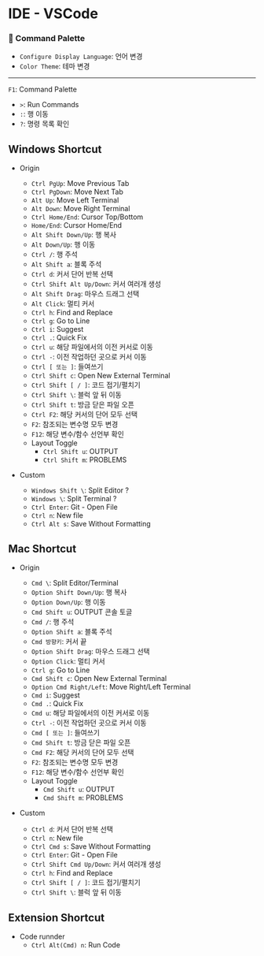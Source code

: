 # IDE - VSCode

### 🦋 Command Palette

- `Configure Display Language`: 언어 변경
- `Color Theme`: 테마 변경

---

`F1`: Command Palette

- `>`: Run Commands
- `:`: 행 이동
- `?`: 명령 목록 확인

## Windows Shortcut

- Origin

  - `Ctrl PgUp`: Move Previous Tab
  - `Ctrl PgDown`: Move Next Tab
  - `Alt Up`: Move Left Terminal
  - `Alt Down`: Move Right Terminal
  - `Ctrl Home/End`: Cursor Top/Bottom
  - `Home/End`: Cursor Home/End
  - `Alt Shift Down/Up`: 행 복사
  - `Alt Down/Up`: 행 이동
  - `Ctrl /`: 행 주석
  - `Alt Shift a`: 블록 주석
  - `Ctrl d`: 커서 단어 반복 선택
  - `Ctrl Shift Alt Up/Down`: 커서 여러개 생성
  - `Alt Shift Drag`: 마우스 드래그 선택
  - `Alt Click`: 멀티 커서
  - `Ctrl h`: Find and Replace
  - `Ctrl g`: Go to Line
  - `Ctrl i`: Suggest
  - `Ctrl .`: Quick Fix
  - `Ctrl u`: 해당 파일에서의 이전 커서로 이동
  - `Ctrl -`: 이전 작업하던 곳으로 커서 이동
  - `Ctrl [ 또는 ]`: 들여쓰기
  - `Ctrl Shift c`: Open New External Terminal
  - `Ctrl Shift [ / ]`: 코드 접기/펼치기
  - `Ctrl Shift \`: 블럭 앞 뒤 이동
  - `Ctrl Shift t`: 방금 닫은 파일 오픈
  - `Ctrl F2`: 해당 커서의 단어 모두 선택
  - `F2`: 참조되는 변수명 모두 변경
  - `F12`: 해당 변수/함수 선언부 확인
  - Layout Toggle
    - `Ctrl Shift u`: OUTPUT
    - `Ctrl Shift m`: PROBLEMS

- Custom
  - `Windows Shift \`: Split Editor ?
  - `Windows \`: Split Terminal ?
  - `Ctrl Enter`: Git - Open File
  - `Ctrl n`: New file
  - `Ctrl Alt s`: Save Without Formatting

## Mac Shortcut

- Origin

  - `Cmd \`: Split Editor/Terminal
  - `Option Shift Down/Up`: 행 복사
  - `Option Down/Up`: 행 이동
  - `Cmd Shift u`: OUTPUT 콘솔 토글
  - `Cmd /`: 행 주석
  - `Option Shift a`: 블록 주석
  - `Cmd 방향키`: 커서 끝
  - `Option Shift Drag`: 마우스 드래그 선택
  - `Option Click`: 멀티 커서
  - `Ctrl g`: Go to Line
  - `Cmd Shift c`: Open New External Terminal
  - `Option Cmd Right/Left`: Move Right/Left Terminal
  - `Cmd i`: Suggest
  - `Cmd .`: Quick Fix
  - `Cmd u`: 해당 파일에서의 이전 커서로 이동
  - `Ctrl -`: 이전 작업하던 곳으로 커서 이동
  - `Cmd [ 또는 ]`: 들여쓰기
  - `Cmd Shift t`: 방금 닫은 파일 오픈
  - `Cmd F2`: 해당 커서의 단어 모두 선택
  - `F2`: 참조되는 변수명 모두 변경
  - `F12`: 해당 변수/함수 선언부 확인
  - Layout Toggle
    - `Cmd Shift u`: OUTPUT
    - `Cmd Shift m`: PROBLEMS

- Custom
  - `Ctrl d`: 커서 단어 반복 선택
  - `Ctrl n`: New file
  - `Ctrl Cmd s`: Save Without Formatting
  - `Ctrl Enter`: Git - Open File
  - `Ctrl Shift Cmd Up/Down`: 커서 여러개 생성
  - `Ctrl h`: Find and Replace
  - `Ctrl Shift [ / ]`: 코드 접기/펼치기
  - `Ctrl Shift \`: 블럭 앞 뒤 이동

## Extension Shortcut

- Code runnder
  - `Ctrl Alt(Cmd) n`: Run Code
